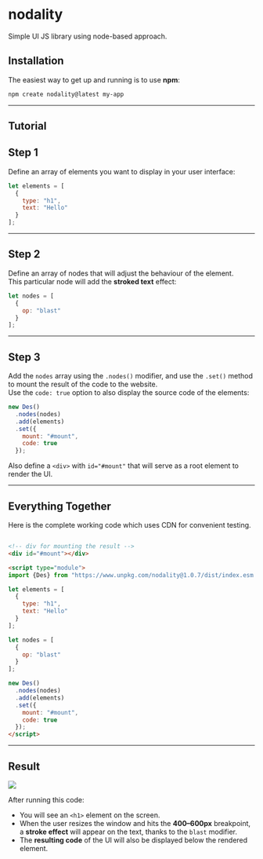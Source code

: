 # nodality
Simple UI JS library using node-based approach.

## Installation

The easiest way to get up and running is to use **npm**:

```bash
npm create nodality@latest my-app
```

---

## Tutorial
## Step 1

Define an array of elements you want to display in your user interface:

```js
let elements = [
  {
    type: "h1",
    text: "Hello"
  }
];
```

---

## Step 2

Define an array of nodes that will adjust the behaviour of the element.  
This particular node will add the **stroked text** effect:

```js
let nodes = [
  {
    op: "blast"
  }
];
```

---

## Step 3

Add the `nodes` array using the `.nodes()` modifier, and use the `.set()` method to mount the result of the code to the website.  
Use the `code: true` option to also display the source code of the elements:

```js
new Des()
  .nodes(nodes)
  .add(elements)
  .set({
    mount: "#mount",
    code: true
  });
```

Also define a `<div>` with `id="#mount"` that will serve as a root element to render the UI.

---

## Everything Together

Here is the complete working code which uses CDN for convenient testing.

```html

<!-- div for mounting the result -->
<div id="#mount"></div>

<script type="module">
import {Des} from "https://www.unpkg.com/nodality@1.0.7/dist/index.esm.js";

let elements = [
  {
    type: "h1",
    text: "Hello"
  }
];

let nodes = [
  {
    op: "blast"
  }
];

new Des()
  .nodes(nodes)
  .add(elements)
  .set({
    mount: "#mount",
    code: true
  });
</script>
```

---

## Result
<img src="https://nodalityjs.github.io/assets/images/image-2601c982f747c8e3977a2d588f61e040.png">

After running this code:

- You will see an `<h1>` element on the screen.
- When the user resizes the window and hits the **400–600px** breakpoint, a **stroke effect** will appear on the text, thanks to the `blast` modifier.
- The **resulting code** of the UI will also be displayed below the rendered element.
